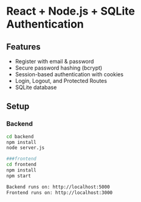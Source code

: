 # React + Node.js + SQLite Authentication

## Features
- Register with email & password
- Secure password hashing (bcrypt)
- Session-based authentication with cookies
- Login, Logout, and Protected Routes
- SQLite database

## Setup
### Backend
```bash
cd backend
npm install
node server.js

###frontend
cd frontend
npm install
npm start

Backend runs on: http://localhost:5000
Frontend runs on: http://localhost:3000